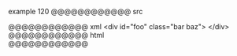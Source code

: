 example 120
@@@@@@@@@@@@ src
<div id="foo" class="bar
  baz">
</div>
@@@@@@@@@@@@ xml
<?xml version="1.0" encoding="UTF-8"?>
<!DOCTYPE document SYSTEM "CommonMark.dtd">
<document xmlns="http://commonmark.org/xml/1.0">
  <html_block>&lt;div id=&quot;foo&quot; class=&quot;bar
  baz&quot;&gt;
&lt;/div&gt;
</html_block>
</document>
@@@@@@@@@@@@ html
<div id="foo" class="bar
  baz">
</div>
@@@@@@@@@@@@

